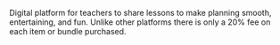Digital platform for teachers to share lessons to make planning smooth, entertaining, and fun. Unlike other platforms there is only a 20% fee on each item or bundle purchased.
